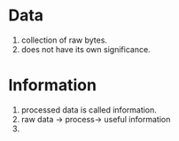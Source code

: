 
# Data

1. collection of raw bytes.
2. does not have its own significance.

# Information

1. processed data is called information.
2.  raw data -> process-> useful information
3. 